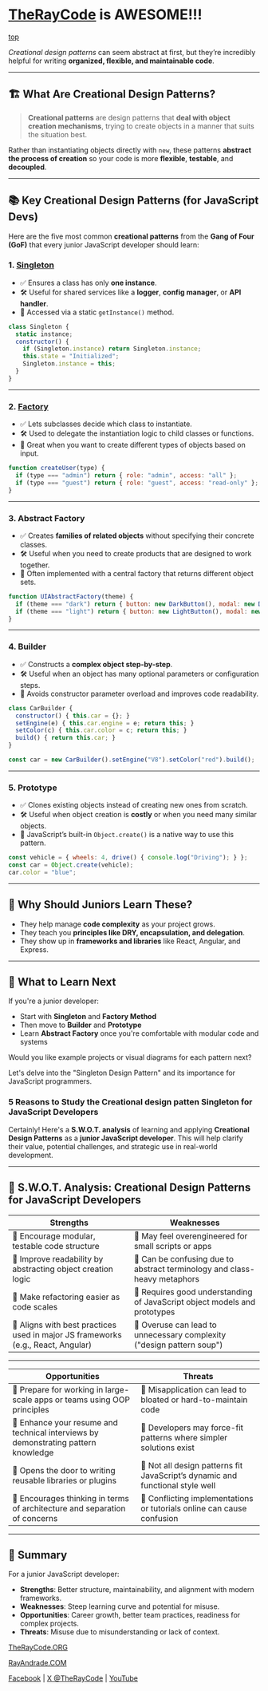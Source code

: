 # [TheRayCode](../../../README.md) is AWESOME!!!

[top](../README.md)

 *Creational design patterns* can seem abstract at first, but they’re incredibly helpful for writing **organized, flexible, and maintainable code**.

---

## 🏗️ What Are Creational Design Patterns?

> **Creational patterns** are design patterns that **deal with object creation mechanisms**, trying to create objects in a manner that suits the situation best.

Rather than instantiating objects directly with `new`, these patterns **abstract the process of creation** so your code is more **flexible**, **testable**, and **decoupled**.

---

## 📚 Key Creational Design Patterns (for JavaScript Devs)

Here are the five most common **creational patterns** from the **Gang of Four (GoF)** that every junior JavaScript developer should learn:

### 1.  [**Singleton**](./Singleton/README.md) 

* ✅ Ensures a class has only **one instance**.
* 🛠 Useful for shared services like a **logger**, **config manager**, or **API handler**.
* 🔑 Accessed via a static `getInstance()` method.

```javascript
class Singleton {
  static instance;
  constructor() {
    if (Singleton.instance) return Singleton.instance;
    this.state = "Initialized";
    Singleton.instance = this;
  }
}
```

---

### 2.  [**Factory**](./Factory/README.md) 

* ✅ Lets subclasses decide which class to instantiate.
* 🛠 Used to delegate the instantiation logic to child classes or functions.
* 🔑 Great when you want to create different types of objects based on input.

```javascript
function createUser(type) {
  if (type === "admin") return { role: "admin", access: "all" };
  if (type === "guest") return { role: "guest", access: "read-only" };
}
```

---

### 3. **Abstract Factory**

* ✅ Creates **families of related objects** without specifying their concrete classes.
* 🛠 Useful when you need to create products that are designed to work together.
* 🔑 Often implemented with a central factory that returns different object sets.

```javascript
function UIAbstractFactory(theme) {
  if (theme === "dark") return { button: new DarkButton(), modal: new DarkModal() };
  if (theme === "light") return { button: new LightButton(), modal: new LightModal() };
}
```

---

### 4. **Builder**

* ✅ Constructs a **complex object step-by-step**.
* 🛠 Useful when an object has many optional parameters or configuration steps.
* 🔑 Avoids constructor parameter overload and improves code readability.

```javascript
class CarBuilder {
  constructor() { this.car = {}; }
  setEngine(e) { this.car.engine = e; return this; }
  setColor(c) { this.car.color = c; return this; }
  build() { return this.car; }
}

const car = new CarBuilder().setEngine("V8").setColor("red").build();
```

---

### 5. **Prototype**

* ✅ Clones existing objects instead of creating new ones from scratch.
* 🛠 Useful when object creation is **costly** or when you need many similar objects.
* 🔑 JavaScript’s built-in `Object.create()` is a native way to use this pattern.

```javascript
const vehicle = { wheels: 4, drive() { console.log("Driving"); } };
const car = Object.create(vehicle);
car.color = "blue";
```

---

## 🧠 Why Should Juniors Learn These?

* They help manage **code complexity** as your project grows.
* They teach you **principles like DRY, encapsulation, and delegation**.
* They show up in **frameworks and libraries** like React, Angular, and Express.

---

## 🧭 What to Learn Next

If you're a junior developer:

* Start with **Singleton** and **Factory Method**
* Then move to **Builder** and **Prototype**
* Learn **Abstract Factory** once you're comfortable with modular code and systems

Would you like example projects or visual diagrams for each pattern next?



Let's delve into the "Singleton Design Pattern" and its importance for JavaScript programmers.

### **5 Reasons to Study the Creational design patten Singleton for JavaScript Developers**

Certainly! Here's a **S.W\.O.T. analysis** of learning and applying **Creational Design Patterns** as a **junior JavaScript developer**. This will help clarify their value, potential challenges, and strategic use in real-world development.

---

## 🧠 **S.W\.O.T. Analysis: Creational Design Patterns for JavaScript Developers**

| **S**trengths                                                                    | **W**eaknesses                                                            |
| -------------------------------------------------------------------------------- | ------------------------------------------------------------------------- |
| 🔹 Encourage modular, testable code structure                                    | 🔹 May feel overengineered for small scripts or apps                      |
| 🔹 Improve readability by abstracting object creation logic                      | 🔹 Can be confusing due to abstract terminology and class-heavy metaphors |
| 🔹 Make refactoring easier as code scales                                        | 🔹 Requires good understanding of JavaScript object models and prototypes |
| 🔹 Aligns with best practices used in major JS frameworks (e.g., React, Angular) | 🔹 Overuse can lead to unnecessary complexity ("design pattern soup")     |

---

| **O**pportunities                                                                  | **T**hreats                                                                   |
| ---------------------------------------------------------------------------------- | ----------------------------------------------------------------------------- |
| 🔹 Prepare for working in large-scale apps or teams using OOP principles           | 🔹 Misapplication can lead to bloated or hard-to-maintain code                |
| 🔹 Enhance your resume and technical interviews by demonstrating pattern knowledge | 🔹 Developers may force-fit patterns where simpler solutions exist            |
| 🔹 Opens the door to writing reusable libraries or plugins                         | 🔹 Not all design patterns fit JavaScript’s dynamic and functional style well |
| 🔹 Encourages thinking in terms of architecture and separation of concerns         | 🔹 Conflicting implementations or tutorials online can cause confusion        |

---

## 🎯 Summary

For a junior JavaScript developer:

* **Strengths**: Better structure, maintainability, and alignment with modern frameworks.
* **Weaknesses**: Steep learning curve and potential for misuse.
* **Opportunities**: Career growth, better team practices, readiness for complex projects.
* **Threats**: Misuse due to misunderstanding or lack of context.


[TheRayCode.ORG](https://www.TheRayCode.org)  

[RayAndrade.COM](https://www.RayAndrade.com)

[Facebook](https://www.facebook.com@TheRayCode/) | [X @TheRayCode](https://www.x.com@TheRayCode/) | [YouTube](https://www.youtube.com@TheRayCode/)


